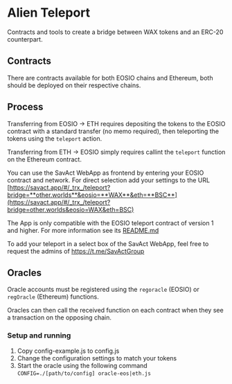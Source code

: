 # Alien Teleport

Contracts and tools to create a bridge between WAX tokens and an ERC-20 counterpart.

## Contracts

There are contracts available for both EOSIO chains and Ethereum, both should be deployed 
on their respective chains.

## Process

Transferring from EOSIO -> ETH requires depositing the tokens to the EOSIO contract with a standard transfer (no memo required), 
then teleporting the tokens using the `teleport` action.

Transferring from ETH -> EOSIO simply requires callint the `teleport` function on the Ethereum contract.

You can use the SavAct WebApp as frontend by entering your EOSIO contract and network. For direct selection add your settings to the URL 
[https://savact.app/#/_trx_/teleport?bridge=**other.worlds**&eosio=**WAX**&eth=**BSC**](https://savact.app/#/_trx_/teleport?bridge=other.worlds&eosio=WAX&eth=BSC)

The App is only compatible with the EOSIO teleport contract of version 1 and higher. For more information see its [README.md](./contract/README.md)

To add your teleport in a select box of the SavAct WebApp, feel free to request the admins of https://t.me/SavActGroup

## Oracles

Oracle accounts must be registered using the `regoracle` (EOSIO) or `regOracle` (Ethereum) functions.

Oracles can then call the received function on each contract when they see a transaction on the opposing chain.

### Setup and running

1. Copy config-example.js to config.js
2. Change the configuration settings to match your tokens
3. Start the oracle using the following command `CONFIG=./[path/to/config] oracle-eos|eth.js`
